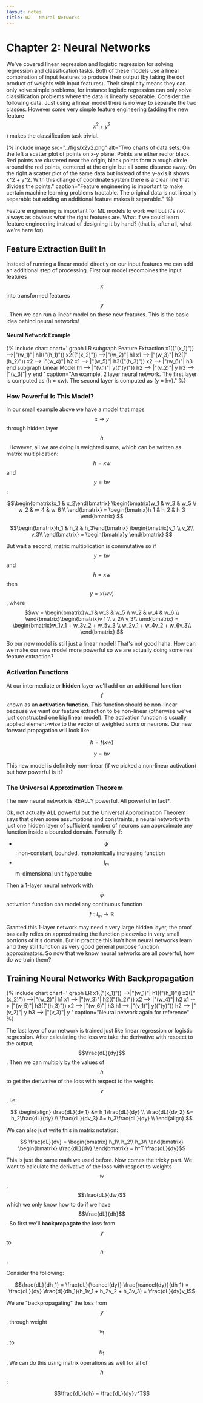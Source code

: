 ```yaml
---
layout: notes
title: 02 - Neural Networks
---
```


# Chapter 2: Neural Networks

We've covered linear regression and logistic regression for solving regression and classification tasks. Both of these models use a linear combination of input features to produce their output (by taking the dot product of weights with input features). Their simplicity means they can only solve simple problems, for instance logistic regression can only solve classification problems where the data is linearly separable. Consider the following data. Just using a linear model there is no way to separate the two classes. However some very simple feature engineering (adding the new feature $$x^2 + y^2$$) makes the classification task trivial.

{% include image
    src="../figs/x2y2.png"
    alt="Two charts of data sets. On the left a scatter plot of points on x-y plane. Points are either red or black. Red points are clustered near the origin, black points form a rough circle around the red points, centered at the origin but all some distance away. On the right a scatter plot of the same data but instead of the y-axis it shows x^2 + y^2. With this change of coordinate system there is a clear line that divides the points."
    caption="Feature engineering is important to make certain machine learning problems tractable. The original data is not linearly separable but adding an additional feature makes it separable."
%}

Feature engineering is important for ML models to work well but it's not always as obvious what the right features are. What if we could learn feature engineering instead of designing it by hand? (that is, after all, what we're here for)

## Feature Extraction Built In

Instead of running a linear model directly on our input features we can add an additional step of processing. First our model recombines the input features $$x$$ into transformed features $$y$$. Then we can run a linear model on these new features. This is the basic idea behind neural networks!

#### Neural Network Example
{% include chart
chart='
graph LR
    subgraph Feature Extraction
    x1(("\(x_1\)")) -->|"\(w_1\)"| h1(("\(h_1\)"))
    x2(("\(x_2\)")) -->|"\(w_2\)"| h1
    x1 --> |"\(w_3\)"| h2(("\(h_2\)"))
    x2 --> |"\(w_4\)"| h2
    x1 --> |"\(w_5\)"| h3(("\(h_3\)"))
    x2 --> |"\(w_6\)"| h3
    end
    subgraph Linear Model
    h1 --> |"\(v_1\)"| y(("\(y\)"))
    h2 --> |"\(v_2\)"| y
    h3 --> |"\(v_3\)"| y
    end
'
caption="An example, 2 layer neural network. The first layer is computed as \(h = xw\). The second layer is computed as \(y = hv\)."
%}

### How Powerful Is This Model?

In our small example above we have a model that maps $$x \to y$$ through hidden layer $$h$$. However, all we are doing is weighted sums, which can be written as matrix multiplication: $$h = xw$$ and $$y = hv$$:

$$\begin{bmatrix}x_1 & x_2\end{bmatrix}
\begin{bmatrix}w_1 & w_3 & w_5 \\
w_2 & w_4 & w_6 \\
\end{bmatrix} =  \begin{bmatrix}h_1 & h_2 & h_3 \end{bmatrix}
$$

$$\begin{bmatrix}h_1 & h_2 & h_3\end{bmatrix}
\begin{bmatrix}v_1 \\
v_2\\
v_3\\
\end{bmatrix} =  \begin{bmatrix}y \end{bmatrix}
$$

But wait a second, matrix multiplication is commutative so if $$y = hv$$ and $$h = xw$$ then $$y = x(wv)$$, where $$wv =
\begin{bmatrix}w_1 & w_3 & w_5 \\
w_2 & w_4 & w_6 \\
\end{bmatrix}\begin{bmatrix}v_1 \\
v_2\\
v_3\\
\end{bmatrix} = \begin{bmatrix}w_1v_1 + w_3v_2 + w_5v_3 \\
w_2v_1 + w_4v_2 + w_6v_3\\
\end{bmatrix} 
$$

So our new model is still just a linear model! That's not good haha. How can we make our new model more powerful so we are actually doing some real feature extraction?

### Activation Functions

At our intermediate or **hidden** layer we'll add on an additional function $$f$$ known as an **activation function**. This function should be non-linear because we want our feature extraction to be non-linear (otherwise we've just constructed one big linear model). The activation function is usually applied element-wise to the vector of weighted sums or neurons. Our new forward propagation will look like:

$$h = f(xw)$$

$$y = hv $$

This new model is definitely non-linear (if we picked a non-linear activation) but how powerful is it?

### The Universal Approximation Theorem

The new neural network is REALLY powerful. All powerful in fact\*.

Ok, not actually ALL powerful but the Universal Approximation Theorem says that given some assumptions and constraints, a neural network with just one hidden layer of sufficient number of neurons can approximate any function inside a bounded domain. Formally if:

- $$\phi$$: non-constant, bounded, monotonically increasing function
- $$I_m$$ m-dimensional unit hypercube

Then a 1-layer neural network with $$\phi$$ activation function can model any continuous function $$f: I_m \to \mathbb{R}$$

Granted this 1-layer network may need a very large hidden layer, the proof basically relies on approximating the function piecewise in very small portions of it's domain. But in practice this isn't how neural networks learn and they still function as very good general purpose function approximators. So now that we know neural networks are all powerful, how do we train them?

## Training Neural Networks With Backpropagation

{% include chart
chart='
graph LR
    x1(("\(x_1\)")) -->|"\(w_1\)"| h1(("\(h_1\)"))
    x2(("\(x_2\)")) -->|"\(w_2\)"| h1
    x1 --> |"\(w_3\)"| h2(("\(h_2\)"))
    x2 --> |"\(w_4\)"| h2
    x1 --> |"\(w_5\)"| h3(("\(h_3\)"))
    x2 --> |"\(w_6\)"| h3
    h1 --> |"\(v_1\)"| y(("\(y\)"))
    h2 --> |"\(v_2\)"| y
    h3 --> |"\(v_3\)"| y
'
caption="Neural network again for reference"
%}

The last layer of our network is trained just like linear regression or logistic regression. After calculating the loss we take the derivative with respect to the output, $$\frac{dL}{dy}$$. Then we can multiply by the values of $$h$$ to get the derivative of the loss with respect to the weights $$v$$, i.e:

$$
\begin{align}
\frac{dL}{dv_1} &= h_1\frac{dL}{dy}  \\
\frac{dL}{dv_2} &= h_2\frac{dL}{dy}  \\
\frac{dL}{dv_3} &= h_3\frac{dL}{dy}  \\
\end{align}
$$

We can also just write this in matrix notation:

$$ \frac{dL}{dv} = 
\begin{bmatrix}
h_1\\
h_2\\
h_3\\
\end{bmatrix}
\begin{bmatrix}
\frac{dL}{dy}
\end{bmatrix} = h^T \frac{dL}{dy}$$

This is just the same math we used before. Now comes the tricky part. We want to calculate the derivative of the loss with respect to weights $$w$$, $$\frac{dL}{dw}$$ which we only know how to do if we have $$\frac{dL}{dh}$$. So first we'll **backpropagate** the loss from $$y$$ to $$h$$.

Consider the following:

$$\frac{dL}{dh_1} = \frac{dL}{\cancel{dy}} \frac{\cancel{dy}}{dh_1} = \frac{dL}{dy} \frac{d}{dh_1}(h_1v_1 + h_2v_2 + h_3v_3) = \frac{dL}{dy}v_1$$

We are "backpropagating" the loss from $$y$$, through weight $$v_1$$, to $$h_1$$. We can do this using matrix operations as well for all of $$h$$:

$$\frac{dL}{dh} = \frac{dL}{dy}v^T$$


